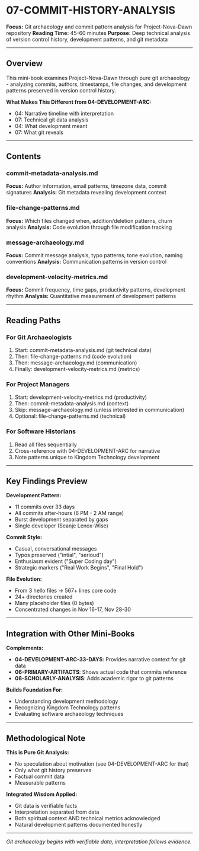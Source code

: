# 07-COMMIT-HISTORY-ANALYSIS

**Focus:** Git archaeology and commit pattern analysis for Project-Nova-Dawn repository
**Reading Time:** 45-60 minutes
**Purpose:** Deep technical analysis of version control history, development patterns, and git metadata

---

## Overview

This mini-book examines Project-Nova-Dawn through pure git archaeology - analyzing commits, authors, timestamps, file changes, and development patterns preserved in version control history.

**What Makes This Different from 04-DEVELOPMENT-ARC:**
- 04: Narrative timeline with interpretation
- 07: Technical git data analysis
- 04: What development meant
- 07: What git reveals

---

## Contents

### commit-metadata-analysis.md
**Focus:** Author information, email patterns, timezone data, commit signatures
**Analysis:** Git metadata revealing development context

### file-change-patterns.md
**Focus:** Which files changed when, addition/deletion patterns, churn analysis
**Analysis:** Code evolution through file modification tracking

### message-archaeology.md
**Focus:** Commit message analysis, typo patterns, tone evolution, naming conventions
**Analysis:** Communication patterns in version control

### development-velocity-metrics.md
**Focus:** Commit frequency, time gaps, productivity patterns, development rhythm
**Analysis:** Quantitative measurement of development patterns

---

## Reading Paths

### For Git Archaeologists
1. Start: commit-metadata-analysis.md (git technical data)
2. Then: file-change-patterns.md (code evolution)
3. Then: message-archaeology.md (communication)
4. Finally: development-velocity-metrics.md (metrics)

### For Project Managers
1. Start: development-velocity-metrics.md (productivity)
2. Then: commit-metadata-analysis.md (context)
3. Skip: message-archaeology.md (unless interested in communication)
4. Optional: file-change-patterns.md (technical)

### For Software Historians
1. Read all files sequentially
2. Cross-reference with 04-DEVELOPMENT-ARC for narrative
3. Note patterns unique to Kingdom Technology development

---

## Key Findings Preview

**Development Pattern:**
- 11 commits over 33 days
- All commits after-hours (6 PM - 2 AM range)
- Burst development separated by gaps
- Single developer (Seanje Lenox-Wise)

**Commit Style:**
- Casual, conversational messages
- Typos preserved ("intial", "serioud")
- Enthusiasm evident ("Super Coding day")
- Strategic markers ("Real Work Begins", "Final Hold")

**File Evolution:**
- From 3 hello files → 567+ lines core code
- 24+ directories created
- Many placeholder files (0 bytes)
- Concentrated changes in Nov 16-17, Nov 28-30

---

## Integration with Other Mini-Books

**Complements:**
- **04-DEVELOPMENT-ARC-33-DAYS**: Provides narrative context for git data
- **06-PRIMARY-ARTIFACTS**: Shows actual code that commits reference
- **08-SCHOLARLY-ANALYSIS**: Adds academic rigor to git patterns

**Builds Foundation For:**
- Understanding development methodology
- Recognizing Kingdom Technology patterns
- Evaluating software archaeology techniques

---

## Methodological Note

**This is Pure Git Analysis:**
- No speculation about motivation (see 04-DEVELOPMENT-ARC for that)
- Only what git history preserves
- Factual commit data
- Measurable patterns

**Integrated Wisdom Applied:**
- Git data is verifiable facts
- Interpretation separated from data
- Both spiritual context AND technical metrics acknowledged
- Natural development patterns documented honestly

---

*Git archaeology begins with verifiable data, interpretation follows evidence.*

